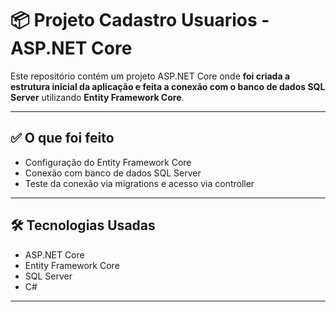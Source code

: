 # 📦 Projeto Cadastro Usuarios - ASP.NET Core

Este repositório contém um projeto ASP.NET Core onde **foi criada a estrutura inicial da aplicação e feita a conexão com o banco de dados SQL Server** utilizando **Entity Framework Core**.

---

## ✅ O que foi feito

- Configuração do Entity Framework Core
- Conexão com banco de dados SQL Server
- Teste da conexão via migrations e acesso via controller

---

## 🛠️ Tecnologias Usadas

- ASP.NET Core
- Entity Framework Core
- SQL Server
- C#

---

